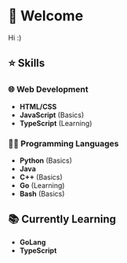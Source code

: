 # 👋 Welcome

Hi :)


## ⭐ Skills

### 🌐 Web Development
- **HTML/CSS**
- **JavaScript** (Basics)
- **TypeScript** (Learning)

### 🧑‍💻 Programming Languages
- **Python** (Basics)
- **Java**
- **C++** (Basics)
- **Go** (Learning)
- **Bash** (Basics)

## 📚 Currently Learning
- **GoLang**
- **TypeScript**
